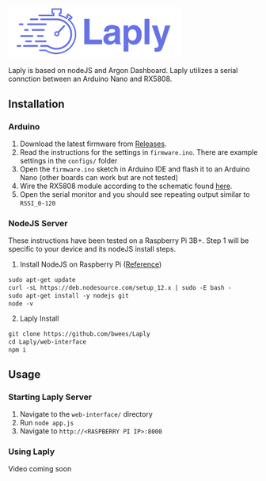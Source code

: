 <img src="https://github.com/bwees/Laply/raw/master/docs/logo.png?raw=true" width="350" title="hover text">

Laply is based on nodeJS and Argon Dashboard. Laply utilizes a serial connction between an Arduino Nano and RX5808. 


## Installation

### Arduino
1. Download the latest firmware from [Releases](https://github.com/bwees/Laply/releases).
2. Read the instructions for the settings in ```firmware.ino```. There are example settings in the ```configs/``` folder
4. Open the ```firmware.ino``` sketch in Arduino IDE and flash it to an Arduino Nano (other boards can work but are not tested)
5. Wire the RX5808 module according to the schematic found [here](https://github.com/bwees/Laply/blob/master/docs/schematic.png).
6. Open the serial monitor and you should see repeating output similar to ```RSSI_0-120```

### NodeJS Server
These instructions have been tested on a Raspberry Pi 3B+. Step 1 will be specific to your device and its nodeJS install steps.

1. Install NodeJS on Raspberry Pi ([Reference](https://www.w3schools.com/nodejs/nodejs_raspberrypi.asp))
```
sudo apt-get update
curl -sL https://deb.nodesource.com/setup_12.x | sudo -E bash -
sudo apt-get install -y nodejs git
node -v
```

2. Laply Install
```
git clone https://github.com/bwees/Laply
cd Laply/web-interface
npm i
```

## Usage

### Starting Laply Server
1. Navigate to the ```web-interface/``` directory
2. Run ```node app.js```
3. Navigate to ```http://<RASPBERRY PI IP>:8000```

### Using Laply
Video coming soon
